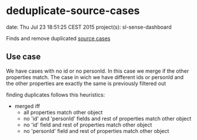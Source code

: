 deduplicate-source-cases
=====================

date: Thu Jul 23 18:51:25 CEST 2015
project(s): sl-sense-dashboard

Finds and remove duplicated [source cases](https://github.com/eHealthAfrica/data-models/blob/master/schemas/Person.json#L143)

Use case
--------

We have cases with no id or no personId. In this case we merge if the other properties match.
The case in wich we have different ids or personId and the other properties are exactly the same
is previously filtered out

finding duplicates follows this heuristics:
- merged iff
    - all properties match other object
    - no 'id' and 'personId' fields and rest of properties match other object
    - no 'id' field and rest of properties match other object
    - no 'personId' field and rest of properties match other object
